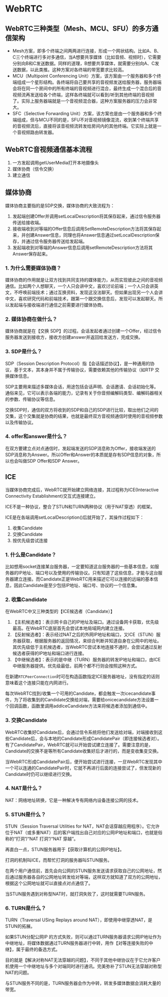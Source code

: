 # WebRTC

## WebRTC三种类型（Mesh、MCU、SFU）的多方通信架构

- Mesh方案，即多个终端之间两两进行连接，形成一个网状结构。比如A、B、C三个终端进行多对多通信，当A想要共享媒体（比如音频、视频时），它需要分别向B和C发送数据。同样的道理，B想要共享媒体，就需要分别向A、C发送数据，以此类推。这种方案对各终端的带宽要求比较高。
- MCU（Multipoint Conferencing Unit）方案，该方案由一个服务器和多个终端组成一个星形结构。各终端将自己要共享的音视频发送给服务器，服务器端会将在同一个房间中的所有终端的音视频进行混合，最终生成一个混合后的音视频流再发送给各个终端，这样各终端就可以看到/听到其他终端的音视频了。实际上服务器端就是一个音视频混合器，这种方案服务器的压力会非常大。
- SFC（Selective Forwarding Unit）方案，该方案也是由一个服务器和多个终端组成，但与MCU不同的是，SFU不对音视频镜像混流，收到某个终端共享的音视频流后，直接将该音视频流转发给房间内的其他终端。它实际上就是一个音视频路由转发器。

## WebRTC音视频通信基本流程

1. 一方发起调用getUserMedia打开本地摄像头
2. 媒体协商（信令交换）
3. 建立通信

## 媒体协商

媒体协商主要指的是SDP交换，媒体协商的大致流程为：

1. 发起端创建Offer并调用setLocalDescription将其保存起来，通过信令服务器传送给接收端。
2. 接收端收到对等端的Offer信息后调用SetRemoteDescription方法将其保存起来，并创建Answer信息，同理也将Answer信息通过setLocalDescription保存，并通过信令服务器传送给发起端。
3. 发起端收到对等端的Answer信息后调用setRemoteDescription方法将其Answer保存起来。

### 1. 为什么需要媒体协商？

媒体协商的作用就是让双方找到共同支持的媒体能力，从而实现彼此之间的音视频通信。比如两个人想聊天，一个人只会讲中文，喜欢讨论前端；一个人只会讲英文，不呼唤前端技术；通过互换资料，发现这没法聊天。但如果出现另一个人会讲中文，喜欢研究代码和前端技术，跟第一个跟交换信息后，发现可以发起聊天。所以发起端与接收端进行通信之前需要进行媒体协商。

### 2. 媒体协商在做什么？

媒体协商就是在【交换 SDP】的过程。会话发起者通过创建一个Offer，经过信令服务器发送到接收方，接收方创建answer并返回给发送方，完成交换。

### 3. SDP是什么？

SDP（Session Description Protocol）指【会话描述协议】，是一种通用的协议，基于文本，其本身并不属于传输协议，需要依赖其他的传输协议（如RTP 交换媒体信息。

SDP主要用来描述多媒体会话，用途包括会话声明、会话邀请、会话初始化等。通俗来见，它可以表示各端的能力，记录有关于你音频编解码类型、编解码器相关的参数、传输协议等信息。

交换SDP时，通信的双方将收到的SDP和自己的SDP进行比较，取出他们之间的交集，这个交集就是协商的结果，也就是最终双方音视频通信时使用的音视频参数以及传输协议。

### 4. offer和answer是什么？

在双方要建立点对点通信时，发起端发送的SDP消息称为Offer，接收端发送的SDP消息称为Answer。所以Offer和Answer的本质就是存有SDP信息的对象，所以也会叫做SDP Offer和SDP Answer。

## ICE

当媒体协商完成后，WebRTC就开始建立网络连接，其过程称为ICE(Interactive Connectivity Establishment)交互式连接建立。

ICE不是一种协议，整合了STUN和TURN两种协议（用于NAT穿透）的框架。

ICE是在各端调用setLocalDescription()后就开始了，其操作过程如下：

1. 收集Candidate
2. 交换Candidate
3. 按优先级尝试连接

### 1. 什么是Candidate？

比如想用socket连接某台服务器，一定要知道这台服务器的一些基本信息，如服务器的IP地址、端口号以及使用的传输协议。只有知道了这些信息，才能与这台服务器建立连接。而Candidate正是WebRTC用来描述它可以连接的远端的基本信息，因此Candidate是至少包括IP地址、端口号、协议的一个信息集。

### 2. 收集Candidate

在WebRTC中又三种类型的【ICE候选者（Candidate）】

1. 【主机候选者】：表示网卡自己的IP地址及端口。通过设备网卡获取，优先级最高。在WebRTC底层首先会尝试本地局域网内建立连接。
2. 【反射候选者】：表示经过NAT之后的外网IP地址和端口，又ICE（STUN）服务器获取，根据服务器的返回情况，来综合判断并知道自身在公网中的地址。其优先级低于主机候选者，当WebRTC尝试本地连接不通时，会尝试通过反射候选者获得的IP地址和端口进行连接。
3. 【中继候选者】：表示的是中继（TURN）服务器的转发IP地址和端口，由ICE中继服务器提供。优先级最低，前两个都不行则会按照这种方式。

在新建`RTCPeerConnection`时可在构造函数指定ICE服务器地址，没有指定的话则意味着这个连接只能在内网进行。

每次WebRTC找到/收集一个可用的Candidate，都会触发一次icecandidate事件，为了将收集到的Candidate交换给对端，需要给onicecandidate方法设置一个回调函数，函数里调用addIceCandidate方法来将候选者添加到通信中。

### 3. 交换Candidate

WebRTC收集好Candidate后，会通过信令系统将他们发送给对端，对端接收到这些Candidate后，会与本地的Candidate形成CandidatePair（即连接候选者对）。有了CandidatePair，WebRTC就可以开始尝试建立连接了。需要注意的是，Candidate的交换不是等所有Candidate收集好后才进行的，而是变收集变交换。

当WebRTC形成CandidatePair后，便开始尝试进行连接，一旦WebRTC发现其中一个可以连通的CandidatePair时，它就不再进行后面的连接尝试了，但发现新的Candidate时仍可以继续进行交换。

### 4. NAT是什么？

NAT：网络地址转换，它是一种解决专有网络内设备连接公网的技术。

### 5. STUN是什么？

STUN（Session Traversal Utilities for NAT，NAT会话穿越应用程序）。它允许位于NAT（或多重NAT）后的客户端找出自己对应的公网IP地址和端口，也就是俗称的“打洞”/“NAT 打洞”/“NAT 穿越”。

再直白一点，STUN服务器用于【获取计算机的公网IP地址】。

打洞的机制叫ICE，而帮忙打洞的服务器叫STUN服务。

在两个用户通信前，首先会向公网的STUN服务发送请求获取自己的公网地址，然后通过服务器各自的公网地址转发给对等端，这样双方就知道了双方的公网地址，根据这个公网地址就可以直接点对点通信了。

当STUN服务遇到对称型NAT时，就打洞失败了，这时就需要TURN服务。

### 6. TURN是什么？

TURN（Traversal USing Replays around NAT），即使用中继穿透NAT，是STUN的拓展。

如果STUN分配公网IP 的方式失败，则可以通过TURN服务器请求公网IP地址作为中继地址，将媒体数据通过TURN服务器进行中转，用作【对等连接失败的中继】，属于最终的备选方式。

目的就是【解决对称NAT无法穿越的问题】，不同于其他中继协议在于它允许客户机使用一个中继地址与多个对端同时进行通讯。完美弥补了STUN无法穿越对称型NAT的问题。

与STUN服务不同的是，TURN服务器会作为中转，转发多媒体数据会消耗大量的带宽。